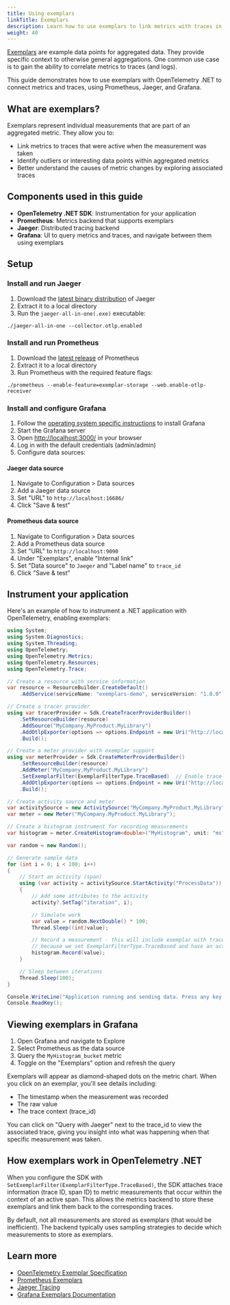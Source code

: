 ```yaml
---
title: Using exemplars
linkTitle: Exemplars
description: Learn how to use exemplars to link metrics with traces in OpenTelemetry .NET
weight: 40
---
```


[Exemplars](/docs/specs/otel/metrics/sdk/#exemplar) are example data points for
aggregated data. They provide specific context to otherwise general
aggregations. One common use case is to gain the ability to correlate metrics to
traces (and logs).

This guide demonstrates how to use exemplars with OpenTelemetry .NET to connect
metrics and traces, using Prometheus, Jaeger, and Grafana.

## What are exemplars?

Exemplars represent individual measurements that are part of an aggregated
metric. They allow you to:

- Link metrics to traces that were active when the measurement was taken
- Identify outliers or interesting data points within aggregated metrics
- Better understand the causes of metric changes by exploring associated traces

## Components used in this guide

- **OpenTelemetry .NET SDK**: Instrumentation for your application
- **Prometheus**: Metrics backend that supports exemplars
- **Jaeger**: Distributed tracing backend
- **Grafana**: UI to query metrics and traces, and navigate between them using
  exemplars

## Setup

### Install and run Jaeger

1. Download the
   [latest binary distribution](https://www.jaegertracing.io/download/) of
   Jaeger
2. Extract it to a local directory
3. Run the `jaeger-all-in-one(.exe)` executable:

```shell
./jaeger-all-in-one --collector.otlp.enabled
```

### Install and run Prometheus

1. Download the [latest release](https://prometheus.io/download/) of Prometheus
2. Extract it to a local directory
3. Run Prometheus with the required feature flags:

```shell
./prometheus --enable-feature=exemplar-storage --web.enable-otlp-receiver
```

### Install and configure Grafana

1. Follow the
   [operating system specific instructions](https://grafana.com/docs/grafana/latest/setup-grafana/installation/#supported-operating-systems)
   to install Grafana
2. Start the Grafana server
3. Open [http://localhost:3000/](http://localhost:3000/) in your browser
4. Log in with the default credentials (admin/admin)
5. Configure data sources:

#### Jaeger data source

1. Navigate to Configuration > Data sources
2. Add a Jaeger data source
3. Set "URL" to `http://localhost:16686/`
4. Click "Save & test"

#### Prometheus data source

1. Navigate to Configuration > Data sources
2. Add a Prometheus data source
3. Set "URL" to `http://localhost:9090`
4. Under "Exemplars", enable "Internal link"
5. Set "Data source" to `Jaeger` and "Label name" to `trace_id`
6. Click "Save & test"

## Instrument your application

Here's an example of how to instrument a .NET application with OpenTelemetry,
enabling exemplars:

```csharp
using System;
using System.Diagnostics;
using System.Threading;
using OpenTelemetry;
using OpenTelemetry.Metrics;
using OpenTelemetry.Resources;
using OpenTelemetry.Trace;

// Create a resource with service information
var resource = ResourceBuilder.CreateDefault()
    .AddService(serviceName: "exemplars-demo", serviceVersion: "1.0.0");

// Create a tracer provider
using var tracerProvider = Sdk.CreateTracerProviderBuilder()
    .SetResourceBuilder(resource)
    .AddSource("MyCompany.MyProduct.MyLibrary")
    .AddOtlpExporter(options => options.Endpoint = new Uri("http://localhost:4317"))
    .Build();

// Create a meter provider with exemplar support
using var meterProvider = Sdk.CreateMeterProviderBuilder()
    .SetResourceBuilder(resource)
    .AddMeter("MyCompany.MyProduct.MyLibrary")
    .SetExemplarFilter(ExemplarFilterType.TraceBased)  // Enable trace-based exemplars
    .AddOtlpExporter(options => options.Endpoint = new Uri("http://localhost:9090/api/v1/otlp"))
    .Build();

// Create activity source and meter
var activitySource = new ActivitySource("MyCompany.MyProduct.MyLibrary");
var meter = new Meter("MyCompany.MyProduct.MyLibrary");

// Create a histogram instrument for recording measurements
var histogram = meter.CreateHistogram<double>("MyHistogram", unit: "ms", description: "Example histogram");

var random = new Random();

// Generate sample data
for (int i = 0; i < 100; i++)
{
    // Start an activity (span)
    using (var activity = activitySource.StartActivity("ProcessData"))
    {
        // Add some attributes to the activity
        activity?.SetTag("iteration", i);

        // Simulate work
        var value = random.NextDouble() * 100;
        Thread.Sleep((int)value);

        // Record a measurement - this will include exemplar with trace context
        // because we set ExemplarFilterType.TraceBased and have an active activity
        histogram.Record(value);
    }

    // Sleep between iterations
    Thread.Sleep(100);
}

Console.WriteLine("Application running and sending data. Press any key to exit.");
Console.ReadKey();
```

## Viewing exemplars in Grafana

1. Open Grafana and navigate to Explore
2. Select Prometheus as the data source
3. Query the `MyHistogram_bucket` metric
4. Toggle on the "Exemplars" option and refresh the query

Exemplars will appear as diamond-shaped dots on the metric chart. When you click
on an exemplar, you'll see details including:

- The timestamp when the measurement was recorded
- The raw value
- The trace context (trace_id)

You can click on "Query with Jaeger" next to the trace_id to view the associated
trace, giving you insight into what was happening when that specific measurement
was taken.

## How exemplars work in OpenTelemetry .NET

When you configure the SDK with
`SetExemplarFilter(ExemplarFilterType.TraceBased)`, the SDK attaches trace
information (trace ID, span ID) to metric measurements that occur within the
context of an active span. This allows the metrics backend to store these
exemplars and link them back to the corresponding traces.

By default, not all measurements are stored as exemplars (that would be
inefficient). The backend typically uses sampling strategies to decide which
measurements to store as exemplars.

## Learn more

- [OpenTelemetry Exemplar Specification](/docs/specs/otel/metrics/sdk/#exemplar)
- [Prometheus Exemplars](https://prometheus.io/docs/prometheus/latest/feature_flags/#exemplars-storage)
- [Jaeger Tracing](https://www.jaegertracing.io/)
- [Grafana Exemplars Documentation](https://grafana.com/docs/grafana/latest/fundamentals/exemplars/)
